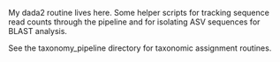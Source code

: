 My dada2 routine lives here. Some helper scripts for tracking sequence read counts through the pipeline and for isolating ASV sequences for BLAST analysis.

See the taxonomy_pipeline directory for taxonomic assignment routines.

